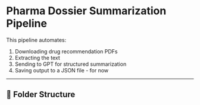 # Pharma Dossier Summarization Pipeline

This pipeline automates:
1. Downloading drug recommendation PDFs
2. Extracting the text
3. Sending to GPT for structured summarization
4. Saving output to a JSON file - for now

---

## 📁 Folder Structure
